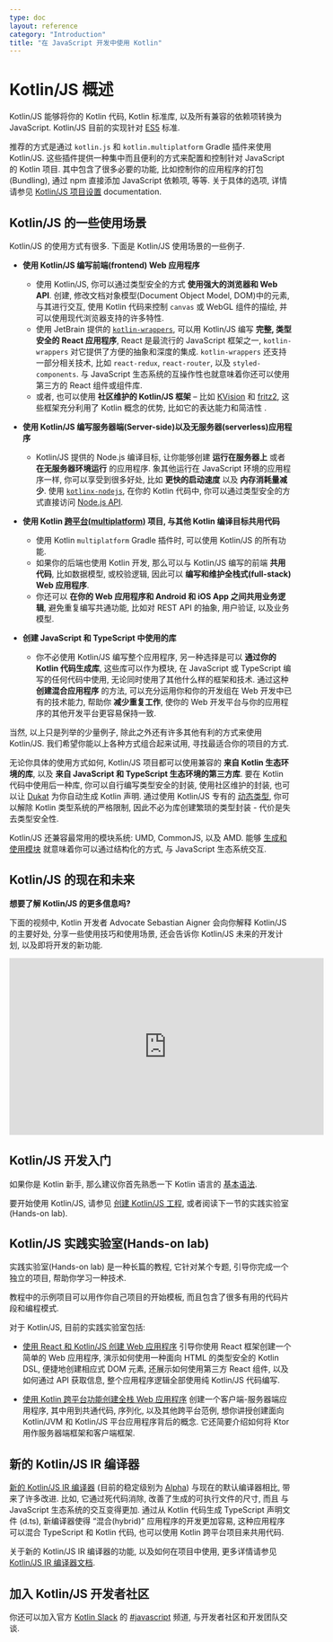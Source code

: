 ```yaml
---
type: doc
layout: reference
category: "Introduction"
title: "在 JavaScript 开发中使用 Kotlin"
---
```


# Kotlin/JS 概述

Kotlin/JS 能够将你的 Kotlin 代码, Kotlin 标准库, 以及所有兼容的依赖项转换为 JavaScript.
Kotlin/JS 目前的实现针对 [ES5](https://www.ecma-international.org/ecma-262/5.1/) 标准.

推荐的方式是通过 `kotlin.js` 和 `kotlin.multiplatform` Gradle 插件来使用 Kotlin/JS.
这些插件提供一种集中而且便利的方式来配置和控制针对 JavaScript 的 Kotlin 项目.
其中包含了很多必要的功能, 比如控制你的应用程序的打包(Bundling), 通过 npm 直接添加 JavaScript 依赖项, 等等.
关于具体的选项, 详情请参见 [Kotlin/JS 项目设置](js-project-setup.html) documentation.

## Kotlin/JS 的一些使用场景

Kotlin/JS 的使用方式有很多. 下面是 Kotlin/JS 使用场景的一些例子.

* **使用 Kotlin/JS 编写前端(frontend) Web 应用程序**
    * 使用 Kotlin/JS, 你可以通过类型安全的方式 **使用强大的浏览器和 Web API**.
    创建, 修改文档对象模型(Document Object Model, DOM)中的元素, 与其进行交互, 使用 Kotlin 代码来控制 `canvas` 或 WebGL 组件的描绘,
    并可以使用现代浏览器支持的许多特性.
    * 使用 JetBrain 提供的 [`kotlin-wrappers`](https://github.com/JetBrains/kotlin-wrappers), 可以用 Kotlin/JS 编写 **完整, 类型安全的 React 应用程序**,
    React 是最流行的 JavaScript 框架之一, `kotlin-wrappers` 对它提供了方便的抽象和深度的集成.
    `kotlin-wrappers` 还支持一部分相关技术, 比如 `react-redux`, `react-router`, 以及 `styled-components`.
    与 JavaScript 生态系统的互操作性也就意味着你还可以使用第三方的 React 组件或组件库.
    * 或者, 也可以使用 **社区维护的 Kotlin/JS 框架** – 比如 [KVision](https://kvision.io) 和 [fritz2](https://www.fritz2.dev/),
    这些框架充分利用了 Kotlin 概念的优势, 比如它的表达能力和简洁性 .

* **使用 Kotlin/JS 编写服务器端(Server-side)以及无服务器(serverless)应用程序**
    * Kotlin/JS 提供的 Node.js 编译目标, 让你能够创建 **运行在服务器上** 或者 **在无服务器环境运行** 的应用程序.
    象其他运行在 JavaScript 环境的应用程序一样, 你可以享受到很多好处, 比如 **更快的启动速度** 以及 **内存消耗量减少**.
    使用 [`kotlinx-nodejs`](https://github.com/Kotlin/kotlinx-nodejs), 在你的 Kotlin 代码中, 你可以通过类型安全的方式直接访问 [Node.js API](https://nodejs.org/docs/latest/api/).

*  **使用 Kotlin [跨平台(multiplatform)](multiplatform.html) 项目, 与其他 Kotlin 编译目标共用代码**
    * 使用 Kotlin `multiplatform` Gradle 插件时, 可以使用 Kotlin/JS 的所有功能.
    * 如果你的后端也使用 Kotlin 开发, 那么可以与 Kotlin/JS 编写的前端 **共用代码**, 比如数据模型, 或校验逻辑,
    因此可以 **编写和维护全栈式(full-stack) Web 应用程序**.
    * 你还可以 **在你的 Web 应用程序和 Android 和 iOS App 之间共用业务逻辑**, 避免重复编写共通功能,
    比如对 REST API 的抽象, 用户验证, 以及业务模型.

* **创建 JavaScript 和 TypeScript 中使用的库**
    * 你不必使用 Kotlin/JS 编写整个应用程序, 另一种选择是可以 **通过你的 Kotlin 代码生成库**,
    这些库可以作为模块, 在 JavaScript 或 TypeScript 编写的任何代码中使用, 无论同时使用了其他什么样的框架和技术.
    通过这种 **创建混合应用程序** 的方法, 可以充分运用你和你的开发组在 Web 开发中已有的技术能力,
    帮助你 **减少重复工作**,
    使你的 Web 开发平台与你的应用程序的其他开发平台更容易保持一致.

当然, 以上只是列举的少量例子, 除此之外还有许多其他有利的方式来使用 Kotlin/JS.
我们希望你能以上各种方式组合起来试用, 寻找最适合你的项目的方式.

无论你具体的使用方式如何, Kotlin/JS 项目都可以使用兼容的 **来自 Kotlin 生态环境的库**, 以及 **来自 JavaScript 和 TypeScript 生态环境的第三方库**.
要在 Kotlin 代码中使用后一种库, 你可以自行编写类型安全的封装, 使用社区维护的封装,
也可以让 [Dukat](js-external-declarations-with-dukat.html) 为你自动生成 Kotlin 声明.
通过使用 Kotlin/JS 专有的 [动态类型](dynamic-type.html), 你可以解除 Kotlin 类型系统的严格限制,
因此不必为库创建繁琐的类型封装 - 代价是失去类型安全性.

Kotlin/JS 还兼容最常用的模块系统: UMD, CommonJS, 以及 AMD.
能够 [生成和使用模块](/docs/tutorials/javascript/working-with-modules/working-with-modules.html)
就意味着你可以通过结构化的方式, 与 JavaScript 生态系统交互.

## Kotlin/JS 的现在和未来

**想要了解 Kotlin/JS 的更多信息吗?**

下面的视频中, Kotlin 开发者 Advocate Sebastian Aigner 会向你解释 Kotlin/JS 的主要好处,
分享一些使用技巧和使用场景, 还会告诉你 Kotlin/JS 未来的开发计划, 以及即将开发的新功能.

<iframe width="560" height="315" src="https://www.youtube.com/embed/fZUL8_kgHXg" frameborder="0" allow="accelerometer; autoplay; encrypted-media; gyroscope; picture-in-picture" allowfullscreen></iframe>

## Kotlin/JS 开发入门

如果你是 Kotlin 新手, 那么建议你首先熟悉一下 Kotlin 语言的 [基本语法](basic-syntax.html).

要开始使用 Kotlin/JS, 请参见 [创建 Kotlin/JS 工程](js-project-setup.html),
或者阅读下一节的实践实验室(Hands-on lab).


## Kotlin/JS 实践实验室(Hands-on lab)

实践实验室(Hands-on lab) 是一种长篇的教程, 它针对某个专题, 引导你完成一个独立的项目, 帮助你学习一种技术.

教程中的示例项目可以用作你自己项目的开始模板, 而且包含了很多有用的代码片段和编程模式.

对于 Kotlin/JS, 目前的实践实验室包括:

* [使用 React 和 Kotlin/JS 创建 Web 应用程序](https://play.kotlinlang.org/hands-on/Building%20Web%20Applications%20with%20React%20and%20Kotlin%20JS/01_Introduction) 引导你使用 React 框架创建一个简单的 Web 应用程序, 演示如何使用一种面向 HTML 的类型安全的 Kotlin DSL, 便捷地创建相应式 DOM 元素, 还展示如何使用第三方 React 组件, 以及如何通过 API 获取信息, 整个应用程序逻辑全部使用纯 Kotlin/JS 代码编写.

* [使用 Kotlin 跨平台功能创建全栈 Web 应用程序](https://play.kotlinlang.org/hands-on/Full%20Stack%20Web%20App%20with%20Kotlin%20Multiplatform/01_Introduction) 创建一个客户端-服务器端应用程序, 其中用到共通代码, 序列化, 以及其他跨平台范例, 想你讲授创建面向 Kotlin/JVM 和 Kotlin/JS 平台应用程序背后的概念.
它还简要介绍如何将 Ktor 用作服务器端框架和客户端框架.


## 新的 Kotlin/JS IR 编译器

[新的 Kotlin/JS IR 编译器](js-ir-compiler.html) (目前的稳定级别为 [Alpha](evolution/components-stability.html)) 与现在的默认编译器相比, 带来了许多改进.
比如, 它通过死代码消除, 改善了生成的可执行文件的尺寸, 而且 与 JavaScript 生态系统的交互变得更加.
通过从 Kotlin 代码生成 TypeScript 声明文件 (d.ts), 新编译器使得 “混合(hybrid)” 应用程序的开发更加容易,
这种应用程序可以混合 TypeScript 和 Kotlin 代码, 也可以使用 Kotlin 跨平台项目来共用代码.

关于新的 Kotlin/JS IR 编译器的功能, 以及如何在项目中使用, 更多详情请参见 [Kotlin/JS IR 编译器文档](js-ir-compiler.html).

## 加入 Kotlin/JS 开发者社区
你还可以加入官方 [Kotlin Slack](https://surveys.jetbrains.com/s3/kotlin-slack-sign-up) 的 [#javascript](https://kotlinlang.slack.com/archives/C0B8L3U69) 频道, 与开发者社区和开发团队交谈.
